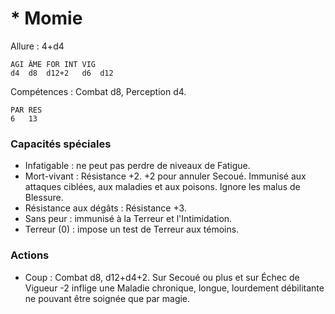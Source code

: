 # * Momie

Allure : 4+d4

	AGI	ÂME	FOR	INT	VIG
	d4	d8	d12+2	d6	d12

Compétences : Combat d8, Perception d4.

	PAR	RES
	6	13

### Capacités spéciales
- Infatigable : ne peut pas perdre de niveaux de Fatigue.
- Mort-vivant : Résistance +2. +2 pour annuler Secoué. Immunisé aux attaques ciblées, aux maladies et aux poisons. Ignore les malus de Blessure.
- Résistance aux dégâts : Résistance +3.
- Sans peur : immunisé à la Terreur et l'Intimidation.
- Terreur (0) : impose un test de Terreur aux témoins.

### Actions
- Coup : Combat d8, d12+d4+2. Sur Secoué ou plus et sur Échec de Vigueur -2 inflige une Maladie chronique, longue, lourdement débilitante ne pouvant être soignée que par magie.

